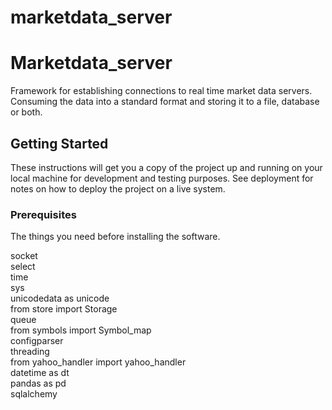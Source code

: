 # marketdata_server
# Marketdata_server

Framework for establishing connections to real time market data servers. Consuming the data into a standard format and storing it to a file, database or both. 

## Getting Started

These instructions will get you a copy of the project up and running on your local machine for development and testing purposes. See deployment for notes on how to deploy the project on a live system.

### Prerequisites

The things you need before installing the software.

socket <br />
select <br />
time <br />
sys <br />
unicodedata as unicode <br />
from store import Storage <br />
queue <br />
from symbols import Symbol_map <br />
configparser <br />
threading  <br />
from yahoo_handler import yahoo_handler <br />
datetime as dt <br />
pandas as pd  <br />
sqlalchemy <br />


